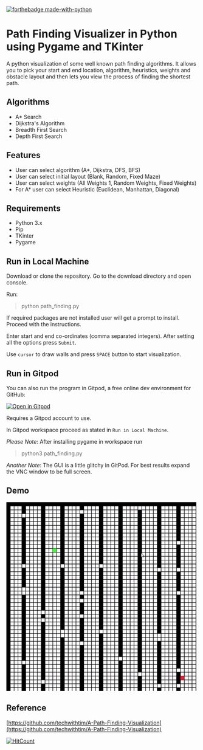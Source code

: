 [![forthebadge made-with-python](https://forthebadge.com/images/badges/made-with-python.svg)](https://www.python.org/)
<br>

# Path Finding Visualizer in Python using Pygame and TKinter

A python visualization of some well known path finding algorithms. It allows you to pick your start and end location, algorithm, heuristics, weights and obstacle layout and then lets you view the process of finding the shortest path.

## Algorithms

 * A* Search
 * Dijkstra's Algorithm
 * Breadth First Search
 * Depth First Search

## Features

* User can select algorithm (A*, Dijkstra, DFS, BFS)
* User can select initial layout (Blank, Random, Fixed Maze)
* User can select weights (All Weights 1, Random Weights, Fixed Weights)
* For A* user can select Heuristic (Euclidean, Manhattan, Diagonal)

## Requirements
- Python 3.x
- Pip
- TKinter
- Pygame

## Run in Local Machine

Download or clone the repository. Go to the download directory and open console. 

Run:

> python path_finding.py

If required packages are not installed user will get a prompt to install. Proceed with the instructions.

Enter start and end co-ordinates (comma separated integers). After setting all the options press `Submit`.

Use `cursor` to draw walls and press `SPACE` button to start visualization.

## Run in Gitpod

You can also run the program in Gitpod, a free online dev environment for GitHub:

[![Open in Gitpod](https://gitpod.io/button/open-in-gitpod.svg)](https://gitpod.io/#https://github.com/Subham-Neogi/path_finding_visualizer/blob/master/path_finding.py)

Requires a Gitpod account to use.

In Gitpod workspace proceed as stated in `Run in Local Machine`.

*Please Note*: After installing pygame in workspace run 

> python3 path_finding.py

*Another Note*: The GUI is a little glitchy in GitPod. For best results expand the VNC window to be full screen.

## Demo

![A*](demo/ezgif.com-gif-maker.gif)

## Reference

[https://github.com/techwithtim/A-Path-Finding-Visualization](https://github.com/techwithtim/A-Path-Finding-Visualization)

[![HitCount](http://hits.dwyl.com/Subham-Neogi/path_finding_visualizer.svg)](http://hits.dwyl.com/Subham-Neogi/path_finding_visualizer)



